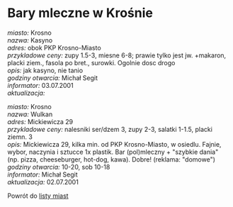 # Bary mleczne w Krośnie





*miasto:*  Krosno    <br/>
*nazwa:*  Kasyno   <br/>
*adres:*  obok PKP Krosno-Miasto   <br/>
*przykladowe ceny:*  zupy 1.5-3, miesne 6-8; prawie tylko jest jw. +makaron, placki ziem., fasola po bret., surowki. Ogolnie dosc drogo   <br/>
*opis:*  jak kasyno, nie tanio   <br/>
*godziny otwarcia:*  Michał Segit   <br/>
*informator:*  03.07.2001   <br/>
*aktualizacja:*    <br/>



*miasto:*  Krosno    <br/>
*nazwa:*  Wulkan   <br/>
*adres:*  Mickiewicza 29   <br/>
*przykladowe ceny:*  nalesniki ser/dzem 3, zupy 2-3, salatki 1-1.5, placki ziemn. 3   <br/>
*opis:*  Mickiewicza 29, kilka min. od PKP Krosno-Miasto, w osiedlu. Fajnie, wybor, naczynia i sztucce 1x plastik. Bar (pol)mleczny + "szybkie dania" (np. pizza, cheeseburger, hot-dog, kawa). Dobre! (reklama: "domowe")   <br/>
*godziny otwarcia:*  10-20, sob 10-18   <br/>
*informator:*    Michał Segit   <br/>
*aktualizacja:*  02.07.2001   <br/>

Powrót do [listy miast](/bary_mleczne)


